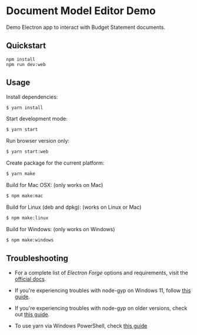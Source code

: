 # Document Model Editor Demo

Demo Electron app to interact with Budget Statement documents.

## Quickstart

```
npm install
npm run dev:web
```

## Usage

Install dependencies:

```bash
$ yarn install
```

Start development mode:

```bash
$ yarn start
```

Run browser version only:

```bash
$ yarn start:web
```

Create package for the current platform:

```bash
$ yarn make
```

Build for Mac OSX: (only works on Mac)

```bash
$ npm make:mac
```

Build for Linux (deb and dpkg): (works on Linux or Mac)

```bash
$ npm make:linux
```

Build for Windows: (only works on Windows)

```bash
$ npm make:windows
```

## Troubleshooting

- For a complete list of *Electron Forge* options and requirements, visit the [official docs](https://github.com/electron-userland/electron-forge#usage).

 - If you're experiencing troubles with node-gyp on Windows 11, follow [this guide](https://devkimchi.com/2021/11/26/troubleshooting-node-gyp-package-on-windows11/).

 - If you're experiencing troubles with node-gyp on older versions, check out [this guide](https://spin.atomicobject.com/2019/03/27/node-gyp-windows/).

 - To use yarn via Windows PowerShell, check [this guide](https://bobbyhadz.com/blog/yarn-cannot-be-loaded-running-scripts-disabled)
